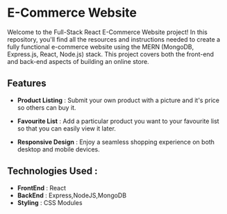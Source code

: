 
# E-Commerce Website

Welcome to the Full-Stack React E-Commerce Website project! In this repository, you'll find all the resources and instructions needed to create a fully functional e-commerce website using the MERN (MongoDB, Express.js, React, Node.js) stack. This project covers both the front-end and back-end aspects of building an online store.

## Features

- **Product Listing** : Submit your own product with a picture and it's price so others can buy it.

- **Favourite List** : Add a particular product you want to your favourite list so that you can easily view it later.

- **Responsive Design** : Enjoy a seamless shopping experience on both desktop and mobile devices.

## Technologies Used : 

- **FrontEnd** : React
- **BackEnd** : Express,NodeJS,MongoDB
- **Styling** : CSS Modules
